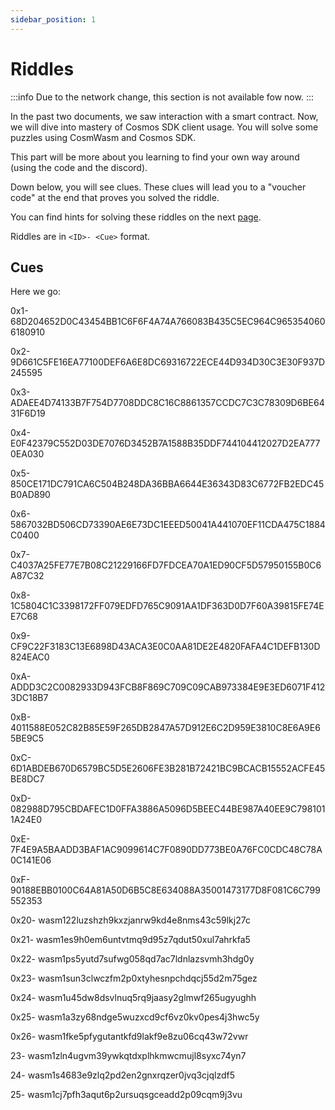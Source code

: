 ```yaml
---
sidebar_position: 1
---
```


# Riddles

:::info
Due to the network change, this section is not available fow now.
:::

In the past two documents, we saw interaction with a smart contract. Now, we will
dive into mastery of Cosmos SDK client usage.
You will solve some puzzles using CosmWasm and Cosmos SDK.

This part will be more about you learning to find your own way around (using the code and the discord).

Down below, you will see clues. These clues will lead you to a "voucher code" at the end that proves you solved the riddle.

You can find hints for solving these riddles on the next [page](02-hints.md).

Riddles are in `<ID>- <Cue>` format.

## Cues

Here we go:

0x1- 68D204652D0C43454BB1C6F6F4A74A766083B435C5EC964C9653540606180910

0x2- 9D661C5FE16EA77100DEF6A6E8DC69316722ECE44D934D30C3E30F937D245595

0x3- ADAEE4D74133B7F754D7708DDC8C16C8861357CCDC7C3C78309D6BE6431F6D19

0x4- E0F42379C552D03DE7076D3452B7A1588B35DDF744104412027D2EA7770EA030

0x5- 850CE171DC791CA6C504B248DA36BBA6644E36343D83C6772FB2EDC45B0AD890

0x6- 5867032BD506CD73390AE6E73DC1EEED50041A441070EF11CDA475C1884C0400

0x7- C4037A25FE77E7B08C21229166FD7FDCEA70A1ED90CF5D57950155B0C6A87C32

0x8- 1C5804C1C3398172FF079EDFD765C9091AA1DF363D0D7F60A39815FE74EE7C68

0x9- CF9C22F3183C13E6898D43ACA3E0C0AA81DE2E4820FAFA4C1DEFB130D824EAC0

0xA- ADDD3C2C0082933D943FCB8F869C709C09CAB973384E9E3ED6071F4123DC18B7

0xB- 4011588E052C82B85E59F265DB2847A57D912E6C2D959E3810C8E6A9E65BE9C5

0xC- 6D1ABDEB670D6579BC5D5E2606FE3B281B72421BC9BCACB15552ACFE45BE8DC7

0xD- 082988D795CBDAFEC1D0FFA3886A5096D5BEEC44BE987A40EE9C7981011A24E0

0xE- 7F4E9A5BAADD3BAF1AC9099614C7F0890DD773BE0A76FC0CDC48C78A0C141E06

0xF- 90188EBB0100C64A81A50D6B5C8E634088A35001473177D8F081C6C799552353

0x20- wasm122luzshzh9kxzjanrw9kd4e8nms43c59lkj27c

0x21- wasm1es9h0em6untvtmq9d95z7qdut50xul7ahrkfa5

0x22- wasm1ps5yutd7sufwg058qd7ac7ldnlazsvmh3hdg0y

0x23- wasm1sun3clwczfm2p0xtyhesnpchdqcj55d2m75gez

0x24- wasm1u45dw8dsvlnuq5rq9jaasy2glmwf265ugyughh

0x25- wasm1a3zy68ndge5wuzxcd9cf6vz0kv0pes4j3hwc5y

0x26- wasm1fke5pfygutantkfd9lakf9e8zu06cq43w72vwr

23- wasm1zln4ugvm39ywkqtdxplhkmwcmujl8syxc74yn7

24- wasm1s4683e9zlq2pd2en2gnxrqzer0jvq3cjqlzdf5

25- wasm1cj7pfh3aqut6p2ursuqsgceadd2p09cqm9j3vu

